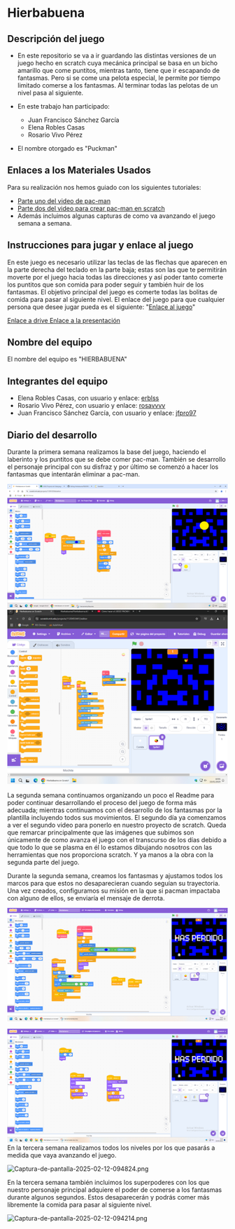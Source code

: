# Hierbabuena

[](https://github.com/erblss/Hierbabuena/edit/main/README.md#hierbabuena)

## Descripción del juego

[](https://github.com/erblss/Hierbabuena/edit/main/README.md#descripci%C3%B3n-del-juego)

-   En este repositorio se va a ir guardando las distintas versiones de un juego hecho en scratch cuya mecánica principal se basa en un bicho amarillo que come puntitos, mientras tanto, tiene que ir escapando de fantasmas. Pero si se come una pelota especial, le permite por tiempo limitado comerse a los fantasmas. Al terminar todas las pelotas de un nivel pasa al siguiente.
    
-   En este trabajo han participado:
    
    -   Juan Francisco Sánchez García
    -   Elena Robles Casas
    -   Rosario Vivo Pérez
-   El nombre otorgado es "Puckman"
    
## Enlaces a los Materiales Usados

[](https://github.com/erblss/Hierbabuena/edit/main/README.md#enlaces-a-los-materiales-usados)

Para su realización nos hemos guiado con los siguientes tutoriales:

-   [Parte uno del video de pac-man](https://www.youtube.com/watch?v=nRkC6GpDKjQ)
-   [Parte dos del video para crear pac-man en scratch](https://www.youtube.com/watch?v=wUzN7DxgTxA&pp=ygUfY29tbyBoYWNlciBlbCBqdWVnbyBkZSBwYWNtYW4gMg==)
-   Además incluimos algunas capturas de como va avanzando el juego semana a semana.

## Instrucciones para jugar y enlace al juego 

[](https://github.com/erblss/Hierbabuena/edit/main/README.md#instrucciones-para-jugar-y-enlace-al-juego)

En este juego es necesario utilizar las teclas de las flechas que aparecen en la parte derecha del teclado en la parte baja; estas son las que te permitirán moverte por el juego hacia todas las direcciones y así poder tanto comerte los puntitos que son comida para poder seguir y también huir de los fantasmas. El objetivo principal del juego es comerte todas las bolitas de comida para pasar al siguiente nivel. El enlace del juego para que cualquier persona que desee jugar pueda es el siguiente: "[Enlace al juego](https://scratch.mit.edu/projects/1109103564)"

[Enlace a drive ](https://drive.google.com/file/d/1kUwXghctgqJ9DzssL_1I80Bi739wPMY4/view?usp=sharing)
[Enlace a la presentación](https://github.com/erblss/Hierbabuena/blob/8944386970206eca8a11962dcc6abbe6b1bacd5b/PUCKMAN%20PRESENTATION.pdf)

## Nombre del equipo

[](https://github.com/erblss/Hierbabuena/edit/main/README.md#nombre-del-equipo)

El nombre del equipo es "HIERBABUENA"

## Integrantes del equipo

[](https://github.com/erblss/Hierbabuena/edit/main/README.md#integrantes-del-equipo)

-   Elena Robles Casas, con usuario y enlace:  [erblss](https://github.com/erblss)
-   Rosario Vivo Pérez, con usuario y enlace:  [rosavvvv](https://github.com/rosavvvv)
-   Juan Francisco Sánchez García, con usuario y enlace:  [jfpro97](https://github.com/jfpro97)

## Diario del desarrollo

[](https://github.com/erblss/Hierbabuena/edit/main/README.md#diario-del-desarrollo)

Durante la primera semana realizamos la base del juego, haciendo el laberinto y los puntitos que se debe comer pac-man. También se desarrollo el personaje principal con su disfraz y por último se comenzó a hacer los fantasmas que intentarán eliminar a pac-man.

[![enter image description here](https://raw.githubusercontent.com/erblss/Hierbabuena/refs/heads/main/imagenes/Captura%20de%20pantalla%202025-01-14.png)](https://raw.githubusercontent.com/erblss/Hierbabuena/refs/heads/main/imagenes/Captura%20de%20pantalla%202025-01-14.png)  [![](https://raw.githubusercontent.com/erblss/Hierbabuena/refs/heads/main/imagenes/Captura%20de%20pantalla%202025-01-15%20100130.png)](https://raw.githubusercontent.com/erblss/Hierbabuena/refs/heads/main/imagenes/Captura%20de%20pantalla%202025-01-15%20100130.png)

La segunda semana continuamos organizando un poco el Readme para poder continuar desarrollando el proceso del juego de forma más adecuada; mientras continuamos con el desarrollo de los fantasmas por la plantilla incluyendo todos sus movimientos. El segundo día ya comenzamos a ver el segundo video para ponerlo en nuestro proyecto de scratch. Queda que remarcar principalmente que las imágenes que subimos son únicamente de como avanza el juego con el transcurso de los días debido a que todo lo que se plasma en él lo estamos dibujando nosotros con las herramientas que nos proporciona scratch. Y ya manos a la obra con la segunda parte del juego.

Durante la segunda semana, creamos los fantasmas y ajustamos todos los marcos para que estos no desaparecieran cuando seguían su trayectoria. Una vez creados, configuramos su misión en la que si pacman impactaba con alguno de ellos, se enviaría el mensaje de derrota.

[![enter image description here](https://raw.githubusercontent.com/erblss/Hierbabuena/refs/heads/main/imagenes/Captura%20de%20pantalla%202025-01-22%20094229.png)](https://raw.githubusercontent.com/erblss/Hierbabuena/refs/heads/main/imagenes/Captura%20de%20pantalla%202025-01-22%20094229.png)

[![enter image description here](https://raw.githubusercontent.com/erblss/Hierbabuena/refs/heads/main/imagenes/Captura%20de%20pantalla%202025-01-22%20094353.png)](https://raw.githubusercontent.com/erblss/Hierbabuena/refs/heads/main/imagenes/Captura%20de%20pantalla%202025-01-22%20094353.png)
En la tercera semana realizamos todos los niveles por los que pasarás a medida que vaya avanzando el juego. 

![Captura-de-pantalla-2025-02-12-094824.png](https://i.postimg.cc/WzzVLP1Q/Captura-de-pantalla-2025-02-12-094824.png)


En la tercera semana también incluimos los superpoderes con los que nuestro personaje principal adquiere el poder de comerse a los fantasmas durante algunos segundos. Estos desaparecerán y podrás comer más libremente la comida para pasar al siguiente nivel.


![Captura-de-pantalla-2025-02-12-094214.png](https://i.postimg.cc/65RW9t0X/Captura-de-pantalla-2025-02-12-094214.png)

